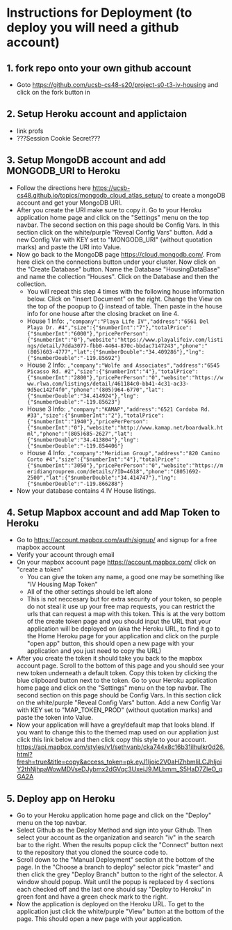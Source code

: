 # Instructions for Deployment (to deploy you will need a github account)
## 1. fork repo onto your own github account
  * Goto https://github.com/ucsb-cs48-s20/project-s0-t3-iv-housing and click on the fork button in
## 2. Setup Heroku account and applictaion
  * link profs    
  * ???Session Cookie Secret???
## 3. Setup MongoDB account and add MONGODB_URI to Heroku 
  * Follow the directions here https://ucsb-cs48.github.io/topics/mongodb_cloud_atlas_setup/ to create a mongoDB account and get your MongoDB URI. 
  * After you create the URI make sure to copy it. Go to your Heroku application home page and click on the "Settings" menu on the top navbar. The second section on this page should be Config Vars. In this section click on the white/purple "Reveal Config Vars" button. Add a new Config Var with KEY set to "MONGODB_URI" (without quotation marks) and paste the URI into Value.
  * Now go back to the MongoDB page https://cloud.mongodb.com/. From here click on the connections button under your cluster. Now click on the "Create Database" button. Name the Database "HousingDataBase" and name the collection "Houses". Click on the Database and then the collection.
    * You will repeat this step 4 times with the following house information below. Click on "Insert Document" on the right. Change the View on the top of the poopup to {} instead of table. Then paste in the house info for one house after the closing bracket on line 4. 
    * House 1 Info: `,"company":"Playa Life IV","address":"6561 Del Playa Dr. #4","size":{"$numberInt":"7"},"totalPrice":{"$numberInt":"6000"},"pricePerPerson":{"$numberInt":"0"},"website":"https://www.playalifeiv.com/listings/detail/7dda3077-fbb0-4464-870c-bbdac7147243","phone":"(805)603-4777","lat":{"$numberDouble":"34.409286"},"lng":{"$numberDouble":"-119.85692"}`
    * House 2 Info: `,"company":"Wolfe and Associates","address":"6545 Picasso Rd. #2","size":{"$numberInt":"4"},"totalPrice":{"$numberInt":"2800"},"pricePerPerson":"0","website":"https://www.rlwa.com/listings/detail/461184c0-bb41-4c31-ac33-9d5ec142f4f0","phone":"(805)964-6770","lat":{"$numberDouble":"34.414924"},"lng":{"$numberDouble":"-119.85623"}`
    * House 3 Info: `,"company":"KAMAP","address":"6521 Cordoba Rd. #33","size":{"$numberInt":"2"},"totalPrice":{"$numberInt":"1940"},"pricePerPerson":{"$numberInt":"0"},"website":"http://www.kamap.net/boardwalk.html","phone":"(805)685-2627","lat":{"$numberDouble":"34.413804"},"lng":{"$numberDouble":"-119.854406"}`
    * House 4 Info: `,"company":"Meridian Group","address":"820 Camino Corto #4","size":{"$numberInt":"4"},"totalPrice":{"$numberInt":"3050"},"pricePerPerson":"0","website":"https://meridiangrouprem.com/details/?ID=4618","phone":"(805)692-2500","lat":{"$numberDouble":"34.414747"},"lng":{"$numberDouble":"-119.866288"}`
 * Now your database contains 4 IV House listings. 
## 4. Setup Mapbox account and add Map Token to Heroku
  * Go to https://account.mapbox.com/auth/signup/ and signup for a free mapbox account
  * Verify your account through email 
  * On your mapbox account page https://account.mapbox.com/ click on "create a token"
      * You can give the token any name, a good one may be something like "IV Housing Map Token"
      * All of the other settings should be left alone
      * This is not neccesary but for extra security of your token, so people do not steal it use up your free map requests, you can restrict the urls that can request a map with this token. This is at the very bottom of the create token page and you should input the URL that your application will be deployed on (aka the Heroku URL, to find it go to the Home Heroku page for your application and click on the purple "open app" button, this should open a new page with your application and you just need to copy the URL)
  * After you create the token it should take you back to the mapbox account page. Scroll to the bottom of this page and you should see your new token underneath a default token. Copy this token by clicking the blue clipboard button next to the token. Go to your Heroku application home page and click on the "Settings" menu on the top navbar. The second section on this page should be Config Vars. In this section click on the white/purple "Reveal Config Vars" button. Add a new Config Var with KEY set to "MAP_TOKEN_PROD" (without quotation marks) and paste the token into Value. 
  * Now your application will have a grey/default map that looks bland. If you want to change this to the themed map used on our appliation just click this link below and then click copy this style to your account. 
  https://api.mapbox.com/styles/v1/sethvanb/cka744x8c16b31ilhulkr0d26.html?fresh=true&title=copy&access_token=pk.eyJ1Ijoic2V0aHZhbmIiLCJhIjoiY2thNjhpaWowMDVseDJybmx2dGVqc3UxeiJ9.MLbmm_S5HaD7ZleO_qGA2A
## 5. Deploy app on Heroku
  * Go to your Heroku application home page and click on the "Deploy" menu on the top navbar.
  * Select Github as the Deploy Method and sign into your Github. Then select your account as the organization and search "iv" in the search bar to the right. When the results popup click the "Connect" button next to the repository that you cloned the source code to. 
  * Scroll down to the "Manual Deployment" section at the bottom of the page. In the "Choose a branch to deploy" selector pick "master" and then click the grey "Deploy Branch" button to the right of the selector. A window should popup. Wait until the popup is replaced by 4 sections each checked off and the last one should say "Deploy to Heroku" in green font and have a green check mark to the right.
  * Now the application is deployed on the Heroku URL. To get to the application just click the white/purple "View" button at the bottom of the page. This should open a new page with your application. 
